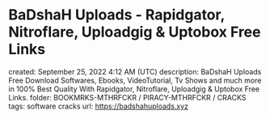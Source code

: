 # BaDshaH Uploads - Rapidgator, Nitroflare, Uploadgig & Uptobox Free Links

created: September 25, 2022 4:12 AM (UTC)
description: BaDshaH Uploads Free Download Softwares, Ebooks, VideoTutorial, Tv Shows and much more in 100% Best Quality With Rapidgator, Nitroflare, Uploadgig & Uptobox Free Links.
folder: BOOKMRKS-MTHRFCKR / PIRACY-MTHRFCKR / CRACKS
tags: software cracks
url: https://badshahuploads.xyz